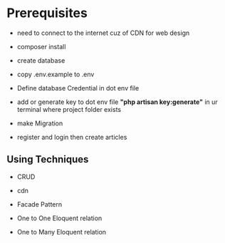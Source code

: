 # Prerequisites

- need to connect to the internet cuz of CDN for web design

- composer install   

- create database    

- copy .env.example to .env 

- Define database Credential in dot env file
    
- add or generate key to dot env file **"php artisan key:generate"** in ur terminal where project folder exists
    
- make Migration

- register and login then create articles

##  Using Techniques

- CRUD

- cdn 

- Facade Pattern

- One to One Eloquent relation

- One to Many Eloquent relation 



